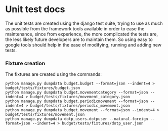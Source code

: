 # Unit test docs

The unit tests are created using the django test suite, trying to use as
much as possible from the framework tools available in order to ease the
maintenance, since from experience, the more complicated the tests are,
the less likely future developers are to maintain them. So using easy to
google tools should help in the ease of modifying, running and adding new
tests.

### Fixture creation

The fixtures are created using the commands:

    
    python manage.py dumpdata budget.budget --format=json --indent=4 > budget/tests/fixtures/budget.json
    python manage.py dumpdata budget.movementcategory --format=json --indent=4 > budget/tests/fixtures/movement_category.json
    python manage.py dumpdata budget.periodicmovement --format=json --indent=4 > budget/tests/fixtures/periodic_movement.json
    python manage.py dumpdata budget.movement --format=json --indent=4 > budget/tests/fixtures/movement.json
    python manage.py dumpdata dotp_users.dotpuser --natural-foreign --format=json --indent=4 > budget/tests/fixtures/dotp_user.json